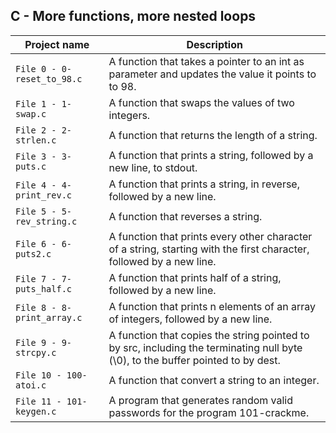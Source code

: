 ## C - More functions, more nested loops

| Project name | Description |
| ------------ | ----------- |
| `File 0 - 0-reset_to_98.c` | A function that takes a pointer to an int as parameter and updates the value it points to to 98. |
| `File 1 - 1-swap.c` | A function that swaps the values of two integers. |
| `File 2 - 2-strlen.c` | A function that returns the length of a string. |
| `File 3 - 3-puts.c` | A function that prints a string, followed by a new line, to stdout. |
| `File 4 - 4-print_rev.c` | A function that prints a string, in reverse, followed by a new line. |
| `File 5 - 5-rev_string.c` | A function that reverses a string. |
| `File 6 - 6-puts2.c` | A function that prints every other character of a string, starting with the first character, followed by a new line. |
| `File 7 - 7-puts_half.c` | A function that prints half of a string, followed by a new line. |
| `File 8 - 8-print_array.c` | A function that prints n elements of an array of integers, followed by a new line. |
| `File 9 - 9-strcpy.c` | A function that copies the string pointed to by src, including the terminating null byte (\0), to the buffer pointed to by dest. |
| `File 10 - 100-atoi.c` | A function that convert a string to an integer. |
| `File 11 - 101-keygen.c` | A program that generates random valid passwords for the program 101-crackme. |
